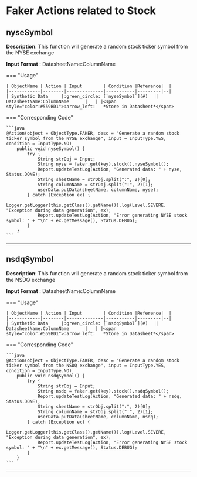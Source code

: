 # **Faker Actions related to Stock**

## **nyseSymbol**

**Description**: This function will generate a random stock ticker symbol from the NYSE exchange

**Input Format** : DatasheetName:ColumnName

=== "Usage"

    | ObjectName | Action | Input        | Condition |Reference|  |
    |------------|--------|--------------|-----------|---------|--|
    | Synthetic Data     |:green_circle: [`nyseSymbol`](#)   | DatasheetName:ColumnName      |   | |<span style="color:#559BD1">:arrow_left:   *Store in Datasheet*</span> 

=== "Corresponding Code"

    ```java
    @Action(object = ObjectType.FAKER, desc = "Generate a random stock ticker symbol from the NYSE exchange", input = InputType.YES, condition = InputType.NO)
        public void nyseSymbol() {
            try {
                String strObj = Input;
                String nyse = faker.get(key).stock().nyseSymbol();
                Report.updateTestLog(Action, "Generated data: " + nyse, Status.DONE);
                String sheetName = strObj.split(":", 2)[0];
                String columnName = strObj.split(":", 2)[1];
                userData.putData(sheetName, columnName, nyse);
            } catch (Exception ex) {
                Logger.getLogger(this.getClass().getName()).log(Level.SEVERE, "Exception during data generation", ex);
                Report.updateTestLog(Action, "Error generating NYSE stock symbol: " + "\n" + ex.getMessage(), Status.DEBUG);
            }
        }
    ```
-----------------------------------------------------

## **nsdqSymbol**

**Description**: This function will generate a random stock ticker symbol from the NSDQ exchange

**Input Format** : DatasheetName:ColumnName

=== "Usage"

    | ObjectName | Action | Input        | Condition |Reference|  |
    |------------|--------|--------------|-----------|---------|--|
    | Synthetic Data     |:green_circle: [`nsdqSymbol`](#)   | DatasheetName:ColumnName      |   | |<span style="color:#559BD1">:arrow_left:   *Store in Datasheet*</span> 

=== "Corresponding Code"

    ```java
    @Action(object = ObjectType.FAKER, desc = "Generate a random stock ticker symbol from the NSDQ exchange", input = InputType.YES, condition = InputType.NO)
        public void nsdqSymbol() {
            try {
                String strObj = Input;
                String nsdq = faker.get(key).stock().nsdqSymbol();
                Report.updateTestLog(Action, "Generated data: " + nsdq, Status.DONE);
                String sheetName = strObj.split(":", 2)[0];
                String columnName = strObj.split(":", 2)[1];
                userData.putData(sheetName, columnName, nsdq);
            } catch (Exception ex) {
                Logger.getLogger(this.getClass().getName()).log(Level.SEVERE, "Exception during data generation", ex);
                Report.updateTestLog(Action, "Error generating NYSE stock symbol: " + "\n" + ex.getMessage(), Status.DEBUG);
            }
        }
    ```
-----------------------------------------------------